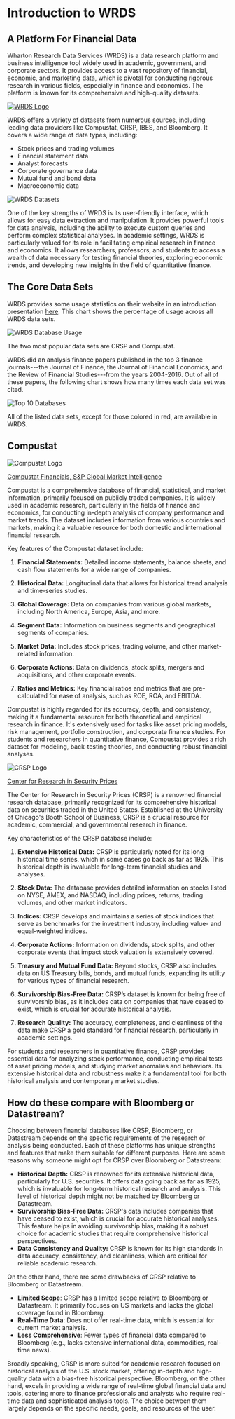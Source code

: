 # Introduction to WRDS

## A Platform For Financial Data

Wharton Research Data Services (WRDS) is a data research platform and business intelligence tool widely used in academic, government, and corporate sectors. It provides access to a vast repository of financial, economic, and marketing data, which is pivotal for conducting rigorous research in various fields, especially in finance and economics. The platform is known for its comprehensive and high-quality datasets.

[![WRDS Logo](./assets/wrds_logo.png)](https://wrds-www.wharton.upenn.edu/)

WRDS offers a variety of datasets from numerous sources, including leading data providers like Compustat, CRSP, IBES, and Bloomberg. It covers a wide range of data types, including:

- Stock prices and trading volumes
- Financial statement data
- Analyst forecasts
- Corporate governance data
- Mutual fund and bond data
- Macroeconomic data

![WRDS Datasets](./assets/wrds_subscriptions.png)

One of the key strengths of WRDS is its user-friendly interface, which allows for easy data extraction and manipulation. It provides powerful tools for data analysis, including the ability to execute custom queries and perform complex statistical analyses. In academic settings, WRDS is particularly valued for its role in facilitating empirical research in finance and economics. It allows researchers, professors, and students to access a wealth of data necessary for testing financial theories, exploring economic trends, and developing new insights in the field of quantitative finance.

## The Core Data Sets

WRDS provides some usage statistics on their website in an introduction presentation [here](https://wrds-www.wharton.upenn.edu/documents/1400/wrds_research_data_overview.pdf). This chart shows 
the percentage of usage across all WRDS data sets.

![WRDS Database Usage](./assets/wrds_database_usage.png)

The two most popular data sets are CRSP and Compustat.

WRDS did an analysis finance papers published in the top 3 finance journals---the Journal of Finance, the Journal of Financial Economics, and the Review of Financial Studies---from the years 2004-2016. Out of all of these papers, the following chart shows how many times each data set was cited.

![Top 10 Databases](./assets/wrds_top_10_databases.png)


All of the listed data sets, except for those colored in red, are available in WRDS.

## Compustat

![Compustat Logo](./assets/Compustat_Logo.png)

[Compustat Financials, S&P Global Market Intelligence](https://www.marketplace.spglobal.com/en/datasets/compustat-financials-(8))

Compustat is a comprehensive database of financial, statistical, and market information, primarily focused on publicly traded companies. It is widely used in academic research, particularly in the fields of finance and economics, for conducting in-depth analysis of company performance and market trends. The dataset includes information from various countries and markets, making it a valuable resource for both domestic and international financial research.

Key features of the Compustat dataset include:

1. **Financial Statements:** Detailed income statements, balance sheets, and cash flow statements for a wide range of companies.

2. **Historical Data:** Longitudinal data that allows for historical trend analysis and time-series studies.

3. **Global Coverage:** Data on companies from various global markets, including North America, Europe, Asia, and more.

4. **Segment Data:** Information on business segments and geographical segments of companies.

5. **Market Data:** Includes stock prices, trading volume, and other market-related information.

6. **Corporate Actions:** Data on dividends, stock splits, mergers and acquisitions, and other corporate events.

7. **Ratios and Metrics:** Key financial ratios and metrics that are pre-calculated for ease of analysis, such as ROE, ROA, and EBITDA.

Compustat is highly regarded for its accuracy, depth, and consistency, making it a fundamental resource for both theoretical and empirical research in finance. It's extensively used for tasks like asset pricing models, risk management, portfolio construction, and corporate finance studies. For students and researchers in quantitative finance, Compustat provides a rich dataset for modeling, back-testing theories, and conducting robust financial analyses.

![CRSP Logo](./assets/crsp-llc-logo-web-01_3.png)

[Center for Research in Security Prices](https://www.crsp.org/)

The Center for Research in Security Prices (CRSP) is a renowned financial research database, primarily recognized for its comprehensive historical data on securities traded in the United States. Established at the University of Chicago's Booth School of Business, CRSP is a crucial resource for academic, commercial, and governmental research in finance.

Key characteristics of the CRSP database include:

1. **Extensive Historical Data:** CRSP is particularly noted for its long historical time series, which in some cases go back as far as 1925. This historical depth is invaluable for long-term financial studies and analyses.

2. **Stock Data:** The database provides detailed information on stocks listed on NYSE, AMEX, and NASDAQ, including prices, returns, trading volumes, and other market indicators.

3. **Indices:** CRSP develops and maintains a series of stock indices that serve as benchmarks for the investment industry, including value- and equal-weighted indices.

4. **Corporate Actions:** Information on dividends, stock splits, and other corporate events that impact stock valuation is extensively covered.

5. **Treasury and Mutual Fund Data:** Beyond stocks, CRSP also includes data on US Treasury bills, bonds, and mutual funds, expanding its utility for various types of financial research.

6. **Survivorship Bias-Free Data:** CRSP’s dataset is known for being free of survivorship bias, as it includes data on companies that have ceased to exist, which is crucial for accurate historical analysis.

7. **Research Quality:** The accuracy, completeness, and cleanliness of the data make CRSP a gold standard for financial research, particularly in academic settings.

For students and researchers in quantitative finance, CRSP provides essential data for analyzing stock performance, conducting empirical tests of asset pricing models, and studying market anomalies and behaviors. Its extensive historical data and robustness make it a fundamental tool for both historical analysis and contemporary market studies.


## How do these compare with Bloomberg or Datastream?

Choosing between financial databases like CRSP, Bloomberg, or Datastream depends on the specific requirements of the research or analysis being conducted. Each of these platforms has unique strengths and features that make them suitable for different purposes. Here are some reasons why someone might opt for CRSP over Bloomberg or Datastream:

- **Historical Depth:** CRSP is renowned for its extensive historical data, particularly for U.S. securities. It offers data going back as far as 1925, which is invaluable for long-term historical research and analysis. This level of historical depth might not be matched by Bloomberg or Datastream.
- **Survivorship Bias-Free Data:** CRSP's data includes companies that have ceased to exist, which is crucial for accurate historical analyses. This feature helps in avoiding survivorship bias, making it a robust choice for academic studies that require comprehensive historical perspectives.
- **Data Consistency and Quality:** CRSP is known for its high standards in data accuracy, consistency, and cleanliness, which are critical for reliable academic research.

On the other hand, there are some drawbacks of CRSP relative to Bloomberg or Datastream.

- **Limited Scope**: CRSP has a limited scope relative to Bloomberg or Datastream. It primarily focuses on US markets and lacks the global coverage found in Bloomberg.
- **Real-Time Data**: Does not offer real-time data, which is essential for current market analysis.
- **Less Comprehensive**: Fewer types of financial data compared to Bloomberg (e.g., lacks extensive international data, commodities, real-time news).

Broadly speaking, CRSP is more suited for academic research focused on historical analysis of the U.S. stock market, offering in-depth and high-quality data with a bias-free historical perspective. Bloomberg, on the other hand, excels in providing a wide range of real-time global financial data and tools, catering more to finance professionals and analysts who require real-time data and sophisticated analysis tools. The choice between them largely depends on the specific needs, goals, and resources of the user.

